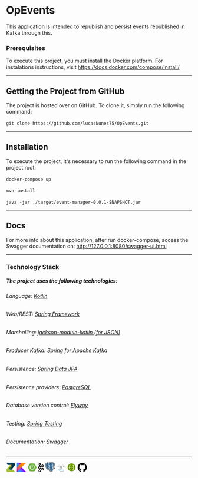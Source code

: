 
# OpEvents

This application is intended to republish and persist events republished in Kafka through this.

### Prerequisites

To execute this project, you must install the Docker platform. For instalations instructions, visit https://docs.docker.com/compose/install/

***

## Getting the Project from GitHub

The project is hosted over on GitHub. To clone it, simply run the following command:

`git clone https://github.com/lucasNunes75/OpEvents.git`

***

## Installation

To execute the project, it's necessary to run the following command in the project root: 

`docker-compose up`

`mvn install` 
 
 `java -jar ./target/event-manager-0.0.1-SNAPSHOT.jar
`
***

## Docs

For more info about this application, after run docker-compose, access the Swagger documentation on: http://127.0.0.1:8080/swagger-ui.html

***
### Technology Stack

##### The project uses the following technologies: 

###### Language: [Kotlin](https://kotlinlang.org/)

###### Web/REST: [Spring Framework](https://spring.io/)

###### Marshalling: [jackson-module-kotlin (for JSON)](https://github.com/FasterXML/jackson-module-kotlin)

###### Producer Kafka: [Spring for Apache Kafka](https://spring.io/projects/spring-kafka)

###### Persistence: [Spring Data JPA](https://docs.spring.io/spring-data/jpa/docs/current/reference/html/)

###### Persistence providers: [PostgreSQL](https://www.postgresql.org/)

###### Database version control: [Flyway](https://flywaydb.org/)

###### Testing: [Spring Testing](https://docs.spring.io/spring/docs/current/spring-framework-reference/testing.html)

###### Documentation: [Swagger](https://swagger.io/)

*** 

<p>

<img src='icon/zup.png' width=5%>
<img src="icon/kotlin-icon.png" width=5%>
<img src= 'icon/spring-icon.png' width= 5%> 
<img src= 'icon/kafka-icon.png' width=3%> 
<img src= 'icon/posgres-icon.png' width=5%>
<img src= 'icon/flyway.png' width=5%>
<img src= 'icon/swagger-icon.png' width=5%>
<img src= 'icon/github.png' width=5%>

</p>